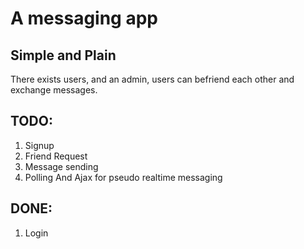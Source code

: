 # A messaging app

## Simple and Plain

There exists users, and an admin, users can befriend each other and exchange messages.

## TODO:

1. Signup
2. Friend Request
3. Message sending
4. Polling And Ajax for pseudo realtime messaging

## DONE:

1. Login
